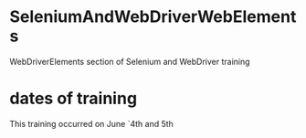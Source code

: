 # SeleniumAndWebDriverWebElements
WebDriverElements section of Selenium and WebDriver training

# dates of training
This training occurred on June `4th and 5th
